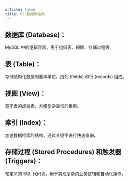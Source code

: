 ```yaml
---
article: false
title: 05.数据库结构
---
```


## 数据库 (Database)：
MySQL 中的逻辑容器，用于组织表、视图、存储过程等。

## 表 (Table)：
存储结构化数据的基本单位，由列 (fields) 和行 (records) 组成。

## 视图 (View)：
基于表的虚拟表，方便复杂查询的重用。


## 索引 (Index)：
加速数据检索的结构，通过关键字进行快速查询。








## 存储过程 (Stored Procedures) 和触发器 (Triggers)：
预定义的 SQL 代码块，用于实现复杂的业务逻辑和自动化操作。